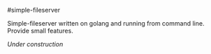 #simple-fileserver

Simple-fileserver written on golang and running from command line.
Provide small features.

*Under construction*

